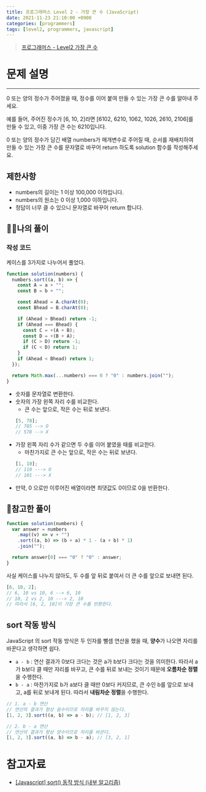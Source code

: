 ```yaml
---
title: 프로그래머스 Level 2 - 가장 큰 수 (JavaScript)
date: 2021-11-23 21:10:00 +0900
categories: [programmers]
tags: [level2, programmers, javascript]
---
```


> [프로그래머스 - Level2 가장 큰 수](https://programmers.co.kr/learn/courses/30/lessons/42746#)

# 문제 설명

---

0 또는 양의 정수가 주어졌을 때, 정수를 이어 붙여 만들 수 있는 가장 큰 수를 알아내 주세요.

예를 들어, 주어진 정수가 [6, 10, 2]라면 [6102, 6210, 1062, 1026, 2610, 2106]를 만들 수 있고, 이중 가장 큰 수는 6210입니다.

0 또는 양의 정수가 담긴 배열 numbers가 매개변수로 주어질 때, 순서를 재배치하여 만들 수 있는 가장 큰 수를 문자열로 바꾸어 return 하도록 solution 함수를 작성해주세요.

## 제한사항

- numbers의 길이는 1 이상 100,000 이하입니다.
- numbers의 원소는 0 이상 1,000 이하입니다.
- 정답이 너무 클 수 있으니 문자열로 바꾸어 return 합니다.

## 🙋‍♂️나의 풀이

### 작성 코드

케이스를 3가지로 나누어서 풀었다.

```javascript
function solution(numbers) {
  numbers.sort((a, b) => {
    const A = a + "";
    const B = b + "";

    const Ahead = A.charAt(0);
    const Bhead = B.charAt(0);

    if (Ahead > Bhead) return -1;
    if (Ahead === Bhead) {
      const C = +(A + B);
      const D = +(B + A);
      if (C > D) return -1;
      if (C < D) return 1;
    }
    if (Ahead < Bhead) return 1;
  });

  return Math.max(...numbers) === 0 ? "0" : numbers.join("");
}
```

- 숫자를 문자열로 변환한다.
- 숫자의 가장 왼쪽 자리 수를 비교한다.
  - 큰 수는 앞으로, 작은 수는 뒤로 보낸다.
  ```javascript
  [5, 78];
  // 785 --> O
  // 578 --> X
  ```
- 가장 왼쪽 자리 수가 같으면 두 수를 이어 붙였을 때를 비교한다.
  - 마찬가지로 큰 수는 앞으로, 작은 수는 뒤로 보낸다.
  ```javascript
  [1, 10];
  // 110 ---> O
  // 101 ---> X
  ```
- 만약, 0 으로만 이루어진 배열이라면 최댓값도 0이므로 0을 반환한다.

## 👀참고한 풀이

```javascript
function solution(numbers) {
  var answer = numbers
    .map((v) => v + "")
    .sort((a, b) => (b + a) * 1 - (a + b) * 1)
    .join("");

  return answer[0] === "0" ? "0" : answer;
}
```

사실 케이스를 나누지 않아도, 두 수를 앞 뒤로 붙여서 더 큰 수를 앞으로 보내면 된다.

```javascript
[6, 10, 2];
// 6, 10 vs 10, 6 --> 6, 10
// 10, 2 vs 2, 10 ---> 2, 10
// 따라서 [6, 2, 10]이 가장 큰 수를 반환한다.
```

## sort 작동 방식

JavaScript 의 sort 작동 방식은 두 인자를 뺄셈 연산을 했을 때, **양수**가 나오면 자리를 바꾼다고 생각하면 쉽다.

- `a - b` : 연산 결과가 0보다 크다는 것은 a가 b보다 크다는 것을 의미한다. 따라서 a가 b보다 클 때만 자리를 바꾸고, 큰 수를 뒤로 보내는 것이기 때문에 **오름차순 정렬**을 수행한다.
- `b - a` : 마찬가지로 b가 a보다 클 때만 0보다 커지므로, 큰 수인 b를 앞으로 보내고, a를 뒤로 보내게 된다. 따라서 **내림차순 정렬**을 수행한다.

```javascript
// 1. a - b 연산
// 연산의 결과가 항상 음수이므로 자리를 바꾸지 않는다.
[1, 2, 3].sort((a, b) => a - b); // [1, 2, 3]
```

```javascript
// 2. b - a 연산
// 연산의 결과가 항상 양수이므로 자리를 바꾼다.
[1, 2, 3].sort((a, b) => b - a); // [3, 2, 1]
```

# 참고자료

- [[Javascript] sort() 동작 방식 (내부 알고리즘)](https://noirstar.tistory.com/359)
